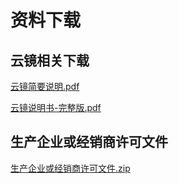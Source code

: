 # 资料下载

## 云镜相关下载
<a href="mate/云镜简要说明.pdf" target="_blank">云镜简要说明.pdf</a>

<a href="mate/云镜说明书-完整版.pdf" target="_blank">云镜说明书-完整版.pdf</a>

## 生产企业或经销商许可文件
<a href="mate/生产企业许可证.zip" target="_blank">生产企业或经销商许可文件.zip</a>

